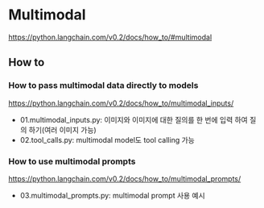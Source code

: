# Multimodal

<https://python.langchain.com/v0.2/docs/how_to/#multimodal>

## How to

### How to pass multimodal data directly to models

<https://python.langchain.com/v0.2/docs/how_to/multimodal_inputs/>

- 01.multimodal_inputs.py: 이미지와 이미지에 대한 질의를 한 번에 입력 하여 질의 하기(여러 이미지 가능)
- 02.tool_calls.py: multimodal model도 tool calling 가능

### How to use multimodal prompts

<https://python.langchain.com/v0.2/docs/how_to/multimodal_prompts/>

- 03.multimodal_prompts.py: multimodal prompt 사용 예시
